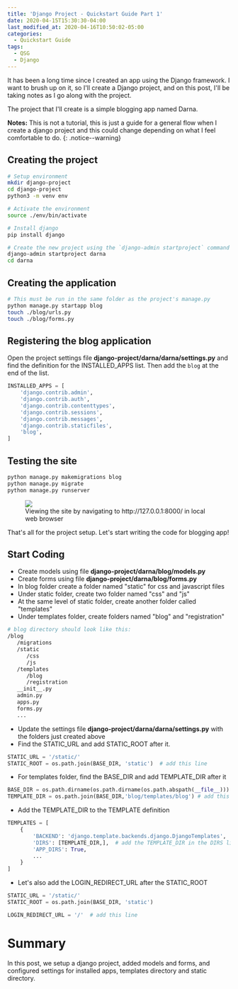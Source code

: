 ```yaml
---
title: 'Django Project - Quickstart Guide Part 1'
date: 2020-04-15T15:30:30-04:00
last_modified_at: 2020-04-16T10:50:02-05:00
categories:
  - Quickstart Guide
tags:
  - QSG
  - Django
---
```


It has been a long time since I created an app using the Django framework. I want to brush up on it, so I'll create a Django project, and on this post, I'll be taking notes as I go along with the project.

The project that I'll create is a simple blogging app named Darna.

**Notes:** This is not a tutorial, this is just a guide for a general flow when I create a django project and this could change depending on what I feel comfortable to do.
{: .notice--warning}

## Creating the project

```bash
# Setup environment
mkdir django-project
cd django-project
python3 -m venv env

# Activate the environment
source ./env/bin/activate

# Install django
pip install django

# Create the new project using the `django-admin startproject` command
django-admin startproject darna
cd darna
```

## Creating the application

```bash
# This must be run in the same folder as the project's manage.py
python manage.py startapp blog
touch ./blog/urls.py
touch ./blog/forms.py
```

## Registering the blog application

Open the project settings file **django-project/darna/darna/settings.py** and find the definition for the INSTALLED_APPS list. Then add the `blog` at the end of the list.

```python
INSTALLED_APPS = [
    'django.contrib.admin',
    'django.contrib.auth',
    'django.contrib.contenttypes',
    'django.contrib.sessions',
    'django.contrib.messages',
    'django.contrib.staticfiles',
    'blog',
]
```

## Testing the site

```bash
python manage.py makemigrations blog
python manage.py migrate
python manage.py runserver
```

<figure>
    <a href="https://leizleho.com/blog/assets/images/django-basic-setup.png"><img src="https://leizleho.com/blog/assets/images/django-basic-setup.png"></a>
    <figcaption>Viewing the site by navigating to http://127.0.0.1:8000/ in local web browser</figcaption>
</figure>

That's all for the project setup. Let's start writing the code for blogging app!

## Start Coding

- Create models using file **django-project/darna/blog/models.py**
- Create forms using file **django-project/darna/blog/forms.py**
- In blog folder create a folder named "static" for css and javascript files
- Under static folder, create two folder named "css" and "js"
- At the same level of static folder, create another folder called "templates"
- Under templates folder, create folders named "blog" and "registration"

```bash
# blog directory should look like this:
/blog
   /migrations
   /static
      /css
      /js
   /templates
      /blog
      /registration
   __init__.py
   admin.py
   apps.py
   forms.py
   ...
```

- Update the settings file **django-project/darna/darna/settings.py** with the folders just created above
- Find the STATIC_URL and add STATIC_ROOT after it.

```python
STATIC_URL = '/static/'
STATIC_ROOT = os.path.join(BASE_DIR, 'static')  # add this line
```

- For templates folder, find the BASE_DIR and add TEMPLATE_DIR after it

```python
BASE_DIR = os.path.dirname(os.path.dirname(os.path.abspath(__file__)))
TEMPLATE_DIR = os.path.join(BASE_DIR,'blog/templates/blog') # add this line
```

- Add the TEMPLATE_DIR to the TEMPLATE definition

```python
TEMPLATES = [
    {
        'BACKEND': 'django.template.backends.django.DjangoTemplates',
        'DIRS': [TEMPLATE_DIR,],  # add the TEMPLATE_DIR in the DIRS list
        'APP_DIRS': True,
        ...
    }
]
```

- Let's also add the LOGIN_REDIRECT_URL after the STATIC_ROOT

```python
STATIC_URL = '/static/'
STATIC_ROOT = os.path.join(BASE_DIR, 'static')

LOGIN_REDIRECT_URL = '/'  # add this line
```

# Summary

In this post, we setup a django project, added models and forms, and configured settings for installed apps, templates directory and static directory.
